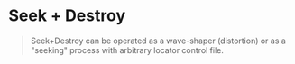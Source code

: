 # Seek + Destroy

<BLOCKQUOTE>Seek+Destroy can be operated as a wave-shaper (distortion) or as a &quot;seeking&quot; process
with arbitrary locator control file.</BLOCKQUOTE>
